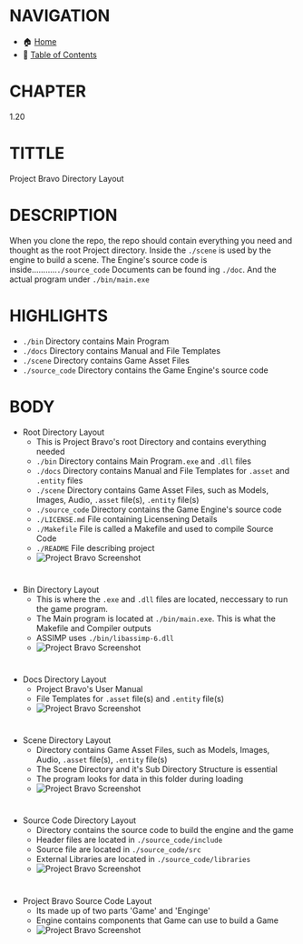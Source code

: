 # NAVIGATION
- 🏠 [Home](../../../README.md)
- 📖 [Table of Contents](../docs_Chapter_0.00_Welcome/doc_Chapter_0.10_Table_of_Contents.md)


# CHAPTER
1.20


# TITTLE
Project Bravo Directory Layout


# DESCRIPTION
When you clone the repo, the repo should contain everything you need and thought as the root Project directory. Inside the `./scene` is used by the engine to build a scene. The Engine's source code is inside...........`./source_code` Documents can be found ing `./doc`. And the actual program under `./bin/main.exe`

# HIGHLIGHTS
- `./bin` Directory contains Main Program
- `./docs` Directory contains Manual and File Templates
- `./scene` Directory contains Game Asset Files
- `./source_code` Directory contains the Game Engine's source code

# BODY

- Root Directory Layout
    - This is Project Bravo's root Directory and contains everything needed
    - `./bin` Directory contains Main Program`.exe` and `.dll` files
    - `./docs` Directory contains Manual and File Templates for `.asset` and `.entity` files
    - `./scene` Directory contains Game Asset Files, such as Models, Images, Audio, `.asset` file(s), `.entity` file(s)
    - `./source_code` Directory contains the Game Engine's source code
    - `./LICENSE.md` File containing Licensening Details
    - `./Makefile` File is called a Makefile and used to compile Source Code
    - `./README` File describing project
    - ![Project Bravo Screenshot](../../../docs/images/project_bravo_layout_directory.png "Project Bravo Screenshot")

#

- Bin Directory Layout
    - This is where the `.exe` and `.dll` files are located, neccessary to run the game program.
    - The Main program is located at `./bin/main.exe`. This is what the Makefile and Compiler outputs
    - ASSIMP uses `./bin/libassimp-6.dll`
    - ![Project Bravo Screenshot](../../../docs/images/project_bravo_layout_directory_bin.png "Project Bravo Screenshot")

#

- Docs Directory Layout
    - Project Bravo's User Manual
    - File Templates for `.asset` file(s) and `.entity` file(s) 
    - ![Project Bravo Screenshot](../../../docs/images/project_bravo_layout_directory_docs.png "Project Bravo Screenshot")

#

- Scene Directory Layout
    - Directory contains Game Asset Files, such as Models, Images, Audio, `.asset` file(s), `.entity` file(s)
    - The Scene Directory and it's Sub Directory Structure is essential
    - The program looks for data in this folder during loading 
    - ![Project Bravo Screenshot](../../../docs/images/project_bravo_layout_directory_scene.png "Project Bravo Screenshot")

#

- Source Code Directory Layout
    - Directory contains the source code to build the engine and the game
    - Header files are located in `./source_code/include`
    - Source file are located in `./source_code/src`
    - External Libraries are located in `./source_code/libraries`
    - ![Project Bravo Screenshot](../../../docs/images/project_bravo_layout_directory_source_code.png "Project Bravo Screenshot")

#

- Project Bravo Source Code Layout
    - Its made up of two parts 'Game' and 'Enginge'
    - Engine contains components that Game can use to build a Game
    - ![Project Bravo Screenshot](../../../docs/images/project_bravo_layout_source_code.png "Project Bravo Screeshot")
